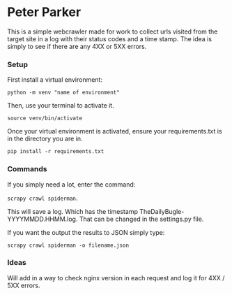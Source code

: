 # Peter Parker

This is a simple webcrawler made for work to collect urls visited from the target site in a log with their status codes and a time stamp.
The idea is simply to see if there are any 4XX or 5XX errors.

### Setup

First install a virtual environment:

```python -m venv "name of environment"```

Then, use your terminal to activate it.

```source venv/bin/activate```

Once your virtual environment is activated, ensure your requirements.txt is in the directory you are in.

```pip install -r requirements.txt```

### Commands
If you simply need a lot, enter the command:

```scrapy crawl spiderman```. 

This will save a log. Which has the timestamp TheDailyBugle-YYYYMMDD.HHMM.log. That can be changed in the settings.py file.

If you want the output the results to JSON simply type: 

```scrapy crawl spiderman -o filename.json```

### Ideas
Will add in a way to check nginx version in each request and log it for 4XX / 5XX errors.